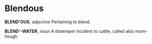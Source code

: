 # Blendous

**BLEND'OUS**, _adjective_ Pertaining to blend.

**BLEND'-WATER**, _noun_ A distemper incident to cattle, called also more-hough.
